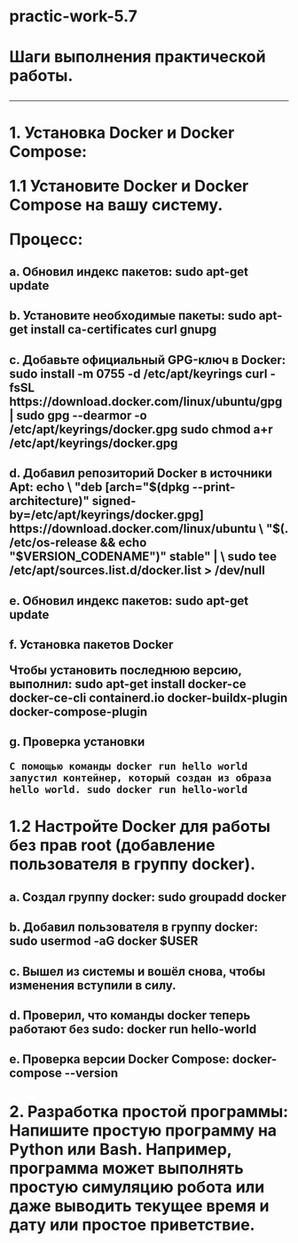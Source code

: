 # practic-work-5.7
<h1> Шаги выполнения практической работы. <hr>

<h1> 1. Установка Docker и Docker Compose:
    
1.1 Установите Docker и Docker Compose на вашу систему.


  Процесс:
 <h2> a. Обновил индекс пакетов:
  sudo apt-get update
<h2> b. Установите необходимые пакеты:
sudo apt-get install ca-certificates curl gnupg
<h2> c. Добавьте официальный GPG-ключ в Docker:
sudo install -m 0755 -d /etc/apt/keyrings curl -fsSL https://download.docker.com/linux/ubuntu/gpg | sudo gpg --dearmor -o /etc/apt/keyrings/docker.gpg sudo chmod a+r /etc/apt/keyrings/docker.gpg
<h2> d. Добавил репозиторий Docker в источники Apt:
echo \
"deb [arch="$(dpkg --print-architecture)"
signed-by=/etc/apt/keyrings/docker.gpg]
https://download.docker.com/linux/ubuntu \
"$(. /etc/os-release && echo "$VERSION_CODENAME")" stable" | \
sudo tee /etc/apt/sources.list.d/docker.list > /dev/null
<h2> e. Обновил индекс пакетов:
sudo apt-get update
<h2> f. Установка пакетов Docker
    
Чтобы установить последнюю версию, выполнил:
sudo apt-get install docker-ce docker-ce-cli containerd.io
docker-buildx-plugin docker-compose-plugin
<h2> g. Проверка установки
    
    С помощью команды docker run hello world запустил контейнер, который создан из образа hello world. sudo docker run hello-world
    
<h1> 1.2 Настройте Docker для работы без прав root (добавление пользователя в группу docker).
  
<h2> a. Создал группу docker: sudo groupadd docker
<h2> b. Добавил пользователя в группу docker: sudo usermod -aG docker $USER
<h2> c. Вышел из системы и вошёл снова, чтобы изменения вступили в силу.
<h2> d. Проверил, что команды docker теперь работают без sudo: docker run hello-world
<h2> e. Проверка версии Docker Compose: docker-compose --version

<h1> 2. Разработка простой программы:
Напишите простую программу на Python или Bash. Например, программа может выполнять простую симуляцию робота или даже выводить текущее время и дату или простое приветствие.



